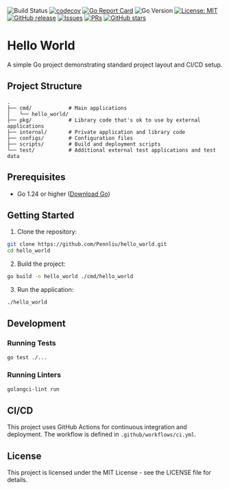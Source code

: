 ![Build Status](https://github.com/Pennliu/hello_world/actions/workflows/ci.yml/badge.svg)
[![codecov](https://codecov.io/gh/Pennliu/hello_world/branch/main/graph/badge.svg)](https://codecov.io/gh/Pennliu/hello_world)
[![Go Report Card](https://goreportcard.com/badge/github.com/Pennliu/hello_world)](https://goreportcard.com/report/github.com/Pennliu/hello_world)
![Go Version](https://img.shields.io/badge/go-1.24+-blue)
[![License: MIT](https://img.shields.io/badge/License-MIT-yellow.svg)](LICENSE)
[![GitHub release](https://img.shields.io/github/v/release/Pennliu/hello_world.svg)](https://github.com/Pennliu/hello_world/releases)
[![Issues](https://img.shields.io/github/issues/Pennliu/hello_world.svg)](https://github.com/Pennliu/hello_world/issues)
[![PRs](https://img.shields.io/github/issues-pr/Pennliu/hello_world.svg)](https://github.com/Pennliu/hello_world/pulls)
[![GitHub stars](https://img.shields.io/github/stars/Pennliu/hello_world.svg)](https://github.com/Pennliu/hello_world/stargazers)

# Hello World

A simple Go project demonstrating standard project layout and CI/CD setup.

## Project Structure

```
.
├── cmd/            # Main applications
│   └── hello_world/
├── pkg/            # Library code that's ok to use by external applications
├── internal/       # Private application and library code
├── configs/        # Configuration files
├── scripts/        # Build and deployment scripts
└── test/           # Additional external test applications and test data
```

## Prerequisites

- Go 1.24 or higher ([Download Go](https://go.dev/dl/))

## Getting Started

1. Clone the repository:
```bash
git clone https://github.com/Pennliu/hello_world.git
cd hello_world
```

2. Build the project:
```bash
go build -o hello_world ./cmd/hello_world
```

3. Run the application:
```bash
./hello_world
```

## Development

### Running Tests
```bash
go test ./...
```

### Running Linters
```bash
golangci-lint run
```

## CI/CD

This project uses GitHub Actions for continuous integration and deployment. The workflow is defined in `.github/workflows/ci.yml`.

## License

This project is licensed under the MIT License - see the LICENSE file for details.